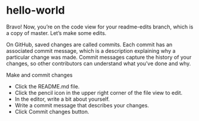 # hello-world

Bravo! Now, you’re on the code view for your readme-edits branch, which is a copy of master. Let’s make some edits.

On GitHub, saved changes are called commits. Each commit has an associated commit message, which is a description explaining why a particular change was made. Commit messages capture the history of your changes, so other contributors can understand what you’ve done and why.

Make and commit changes
* Click the README.md file.
* Click the  pencil icon in the upper right corner of the file view to edit.
* In the editor, write a bit about yourself.
* Write a commit message that describes your changes.
* Click Commit changes button.
